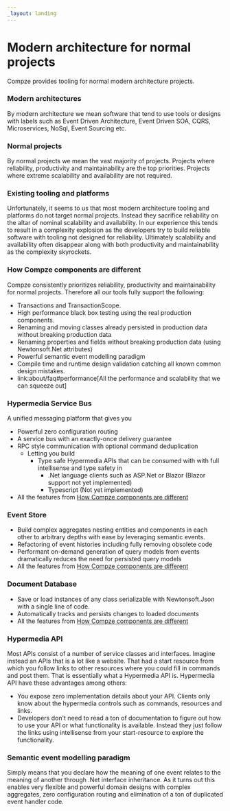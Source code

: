 ```yaml
---
_layout: landing
---
```

# Modern architecture for normal projects
Compze provides tooling for normal modern architecture projects.

### Modern architectures
By modern architecture we mean software that tend to use tools or designs with labels such as Event Driven Architecture, Event Driven SOA, CQRS, Microservices, NoSql, Event Sourcing etc.

### Normal projects
By normal projects we mean the vast majority of projects. Projects where reliability, productivity and maintainability are the top priorities. Projects where extreme scalability and availability are not required.

### Existing tooling and platforms
Unfortunately, it seems to us that most modern architecture tooling and platforms do not target normal projects. Instead they sacrifice reliability on the altar of nominal scalability and availability. In our experience this tends to result in a complexity explosion as the developers try to build reliable software with tooling not designed for reliability. Ultimately scalability and availability often disappear along with both productivity and maintainability as the complexity skyrockets.

### How Compze components are different
Compze consistently prioritizes reliability, productivity and maintainability for normal projects. Therefore all our tools fully support the following:

* Transactions and TransactionScope.
* High performance black box testing using the real production components.
* Renaming and moving classes already persisted in production data without breaking production data
* Renaming properties and fields without breaking production data (using Newtonsoft.Net attributes)
* Powerful semantic event modelling paradigm
* Compile time and runtime design validation catching all known common design mistakes.
* link:about/faq#performance[All the performance and scalability that we can squeeze out]

### Hypermedia Service Bus
A unified messaging platform that gives you

 * Powerful zero configuration routing
 * A service bus with an exactly-once delivery guarantee
 * RPC style communication with optional command deduplication
   * Letting you build
     * Type safe Hypermedia APIs that can be consumed with with full intellisense and type safety in
       * .Net language clients such as ASP.Net or Blazor (Blazor support not yet implemented)
       * Typescript (Not yet implemented)
 * All the features from [How Compze components are different](#how-composable-components-are-different)

### Event Store
* Build complex aggregates nesting entities and components in each other to arbitrary depths with ease by leveraging semantic events.
* Refactoring of event histories including fully removing obsolete code
* Performant on-demand generation of query models from events dramatically reduces the need for persisted query models
* All the features from [How Compze components are different](#how-composable-components-are-different)

### Document Database
* Save or load instances of any class serializable with Newtonsoft.Json with a single line of code.
* Automatically tracks and persists changes to loaded documents
* All the features from [How Compze components are different](#how-composable-components-are-different)

### Hypermedia API
Most APIs consist of a number of service classes and interfaces. Imagine instead an APIs that is a lot like a website. That had a start resource from which you follow links to other resources where you could fill in commands and post them. That is essentially what a Hypermedia API is. Hypermedia API have these advantages among others:

* You expose zero implementation details about your API. Clients only know about the hypermedia controls such as commands, resources and links.
* Developers don't need to read a ton of documentation to figure out how to use your API or what functionality is available. Instead they just follow the links using intellisense from your start-resource to explore the functionality.

### Semantic event modelling paradigm
Simply means that you declare how the meaning of one event relates to the meaning of another through .Net interface inheritance. As it turns out this enables very flexible and powerful domain designs with complex aggregates, zero configuration routing and elimination of a ton of duplicated event handler code.


